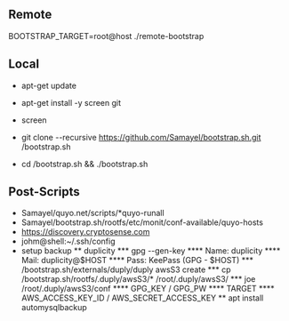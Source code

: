 ## Remote

BOOTSTRAP_TARGET=root@host ./remote-bootstrap

## Local

* apt-get update
* apt-get install -y screen git
* screen

* git clone --recursive https://github.com/Samayel/bootstrap.sh.git /bootstrap.sh
* cd /bootstrap.sh && ./bootstrap.sh

## Post-Scripts

* Samayel/quyo.net/scripts/*quyo-runall
* Samayel/bootstrap.sh/rootfs/etc/monit/conf-available/quyo-hosts
* https://discovery.cryptosense.com
* johm@shell:~/.ssh/config
* setup backup
** duplicity
*** gpg --gen-key
**** Name: duplicity
**** Mail: duplicity@$HOST
**** Pass: KeePass (GPG - $HOST)
*** /bootstrap.sh/externals/duply/duply awsS3 create
*** cp /bootstrap.sh/rootfs/.duply/awsS3/* /root/.duply/awsS3/
*** joe /root/.duply/awsS3/conf
**** GPG_KEY / GPG_PW
**** TARGET
**** AWS_ACCESS_KEY_ID / AWS_SECRET_ACCESS_KEY
** apt install automysqlbackup
